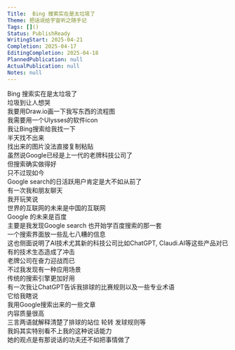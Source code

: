 ```yaml
---      
Title:  Bing 搜索实在是太垃圾了      
Theme: 把话说给宇宙听之随手记      
Tags: []()      
Status: PublishReady      
WritingStart: 2025-04-21      
Completion: 2025-04-17      
EditingCompletion: 2025-04-18      
PlannedPublication: null      
ActualPublication: null      
Notes: null      
---        
```

 Bing 搜索实在是太垃圾了        
垃圾到让人想哭          
我要用Draw.io画一下我写东西的流程图        
我需要用一个Ulysses的软件icon        
我让Bing搜索给我找一下        
半天找不出来        
找出来的图片没法直接复制粘贴        
虽然说Google已经是上一代的老牌科技公司了        
但搜索确实做得好          
只不过现如今        
Google search的日活跃用户肯定是大不如从前了        
有一次我和朋友聊天        
我开玩笑说        
世界的互联网的未来是中国的互联网        
Google 的未来是百度        
主要是我发现Google search 也开始学百度搜索的那一套        
一个搜索界面放一些乱七八糟的信息        
这也侧面说明了AI技术尤其新的科技公司比如ChatGPT, Claudi.AI等这些产品对已有的技术生态造成了冲击        
老牌公司在奋力迎战而已          
不过我发现有一种应用场景        
传统的搜索引擎更加好用        
有一次我让ChatGPT告诉我排球的比赛规则以及一些专业术语        
它给我瞎说        
我用Google搜索出来的一些文章        
内容质量很高        
三言两语就解释清楚了排球的站位 轮转 发球规则等          
我妈其实特别看不上我的这种说话能力        
她的观点是有那说话的功夫还不如把事情做了          
      